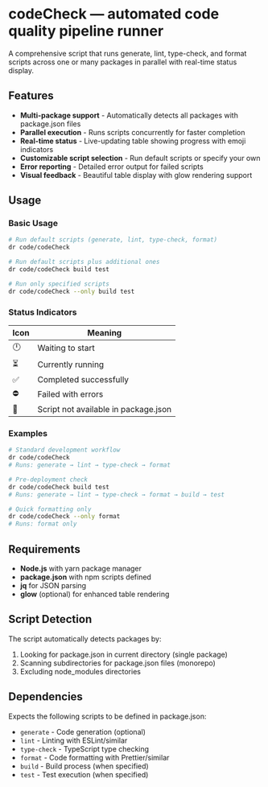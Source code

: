 # codeCheck — automated code quality pipeline runner

A comprehensive script that runs generate, lint, type-check, and format scripts across one or many packages in parallel with real-time status display.

## Features

- **Multi-package support** - Automatically detects all packages with package.json files
- **Parallel execution** - Runs scripts concurrently for faster completion
- **Real-time status** - Live-updating table showing progress with emoji indicators
- **Customizable script selection** - Run default scripts or specify your own
- **Error reporting** - Detailed error output for failed scripts
- **Visual feedback** - Beautiful table display with glow rendering support

## Usage

### Basic Usage

```bash
# Run default scripts (generate, lint, type-check, format)
dr code/codeCheck

# Run default scripts plus additional ones
dr code/codeCheck build test

# Run only specified scripts
dr code/codeCheck --only build test
```

### Status Indicators

| Icon | Meaning                              |
| ---- | ------------------------------------ |
| 🕛   | Waiting to start                     |
| ⏳   | Currently running                    |
| ✅   | Completed successfully               |
| ⛔   | Failed with errors                   |
| 🔘   | Script not available in package.json |

### Examples

```bash
# Standard development workflow
dr code/codeCheck
# Runs: generate → lint → type-check → format

# Pre-deployment check
dr code/codeCheck build test
# Runs: generate → lint → type-check → format → build → test

# Quick formatting only
dr code/codeCheck --only format
# Runs: format only
```

## Requirements

- **Node.js** with yarn package manager
- **package.json** with npm scripts defined
- **jq** for JSON parsing
- **glow** (optional) for enhanced table rendering

## Script Detection

The script automatically detects packages by:

1. Looking for package.json in current directory (single package)
2. Scanning subdirectories for package.json files (monorepo)
3. Excluding node_modules directories

## Dependencies

Expects the following scripts to be defined in package.json:

- `generate` - Code generation (optional)
- `lint` - Linting with ESLint/similar
- `type-check` - TypeScript type checking
- `format` - Code formatting with Prettier/similar
- `build` - Build process (when specified)
- `test` - Test execution (when specified)
